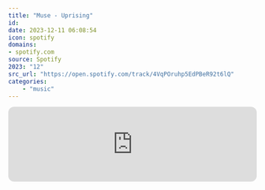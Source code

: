 ```yaml
---
title: "Muse - Uprising"
id: 
date: 2023-12-11 06:08:54
icon: spotify
domains:
- spotify.com
source: Spotify
2023: "12"
src_url: "https://open.spotify.com/track/4VqPOruhp5EdPBeR92t6lQ"
categories:
    - "music"
---
```

<iframe style="border-radius: 12px" width="100%" height="152" title="Spotify Embed: Uprising" frameborder="0" allowfullscreen allow="autoplay; clipboard-write; encrypted-media; fullscreen; picture-in-picture" loading="lazy" src="https://open.spotify.com/embed/track/4VqPOruhp5EdPBeR92t6lQ?utm_source=oembed"></iframe>
